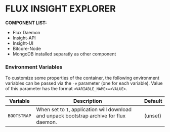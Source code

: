 # FLUX INSIGHT EXPLORER
<b> COMPONENT LIST: </b>
- Flux Daemon
- Insight-API
- Insight-UI
- Bitcore-Node
- MongoDB installed separatly as other component

### Environment Variables

To customize some properties of the container, the following environment
variables can be passed via the `-e` parameter (one for each variable).  Value
of this parameter has the format `<VARIABLE_NAME>=<VALUE>`.

| Variable       | Description                                  | Default |
|----------------|----------------------------------------------|---------|
|`BOOTSTRAP`| When set to ```1```, application will download and unpack bootstrap archive for flux daemon. | (unset) |

